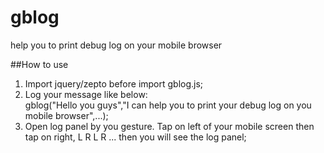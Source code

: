 # gblog
help you to print debug log on your mobile browser

##How to use
1. Import jquery/zepto before import gblog.js;
2. Log your message like below: <br>
gblog("Hello you guys","I can help you to print your debug log on you mobile browser",...);
3. Open log panel by you gesture. Tap on left of your mobile screen then tap on right, L R L R ... then you will see the log panel;
